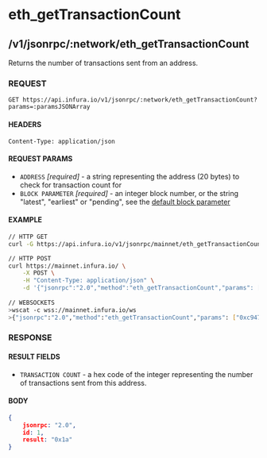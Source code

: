 # eth_getTransactionCount

## /v1/jsonrpc/:network/eth_getTransactionCount

Returns the number of transactions sent from an address.

### REQUEST

`GET https://api.infura.io/v1/jsonrpc/:network/eth_getTransactionCount?params=:paramsJSONArray`

#### HEADERS

`Content-Type: application/json`

#### REQUEST PARAMS
- `ADDRESS` _[required]_ - a string representing the address (20 bytes) to check for transaction count for
- `BLOCK PARAMETER` _[required]_ - an integer block number, or the string "latest", "earliest" or "pending", see the [default block parameter](https://github.com/ethereum/wiki/wiki/JSON-RPC#the-default-block-parameter)

#### EXAMPLE
```bash
// HTTP GET
curl -G https://api.infura.io/v1/jsonrpc/mainnet/eth_getTransactionCount --data-urlencode 'params=["0xc94770007dda54cF92009BFF0dE90c06F603a09f","latest"]'

// HTTP POST
curl https://mainnet.infura.io/ \
    -X POST \
    -H "Content-Type: application/json" \
    -d '{"jsonrpc":"2.0","method":"eth_getTransactionCount","params": ["0xc94770007dda54cF92009BFF0dE90c06F603a09f","latest"],"id":1}'
    
// WEBSOCKETS
>wscat -c wss://mainnet.infura.io/ws 
>{"jsonrpc":"2.0","method":"eth_getTransactionCount","params": ["0xc94770007dda54cF92009BFF0dE90c06F603a09f","latest"],"id":1}
```

### RESPONSE

#### RESULT FIELDS
- `TRANSACTION COUNT` - a hex code of the integer representing the number of transactions sent from this address.

#### BODY

```json
{
    jsonrpc: "2.0",
    id: 1,
    result: "0x1a"
}
```
